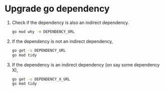 # Upgrade go dependency

1. Check if the dependency is also an indirect dependency.

    ```sh
    go mod why -m DEPENDENCY_URL
    ```

2. If the dependency is not an indirect dependency,

    ```sh
    go get -u DEPENDENCY_URL
    go mod tidy
    ```

3. If the dependency is an indirect dependency (on say some dependency X),

    ```sh
    go get -u DEPENDENCY_X_URL
    go mod tidy
    ```
